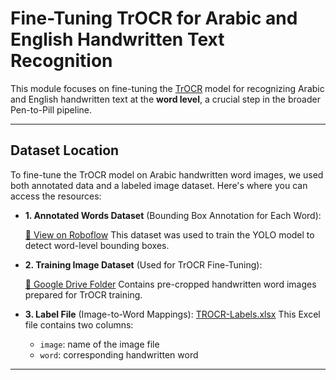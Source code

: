 # **Fine-Tuning TrOCR for Arabic and English Handwritten Text Recognition**

This module focuses on fine-tuning the [TrOCR](https://huggingface.co/microsoft/trocr-base-handwritten) model for recognizing Arabic and English handwritten text at the **word level**, a crucial step in the broader Pen-to-Pill pipeline.

---

## Dataset Location

To fine-tune the TrOCR model on Arabic handwritten word images, we used both annotated data and a labeled image dataset. Here's where you can access the resources:

* **1. Annotated Words Dataset** (Bounding Box Annotation for Each Word):
  
  [🔗 View on Roboflow](https://universe.roboflow.com/handwritten-annotation/word-annotation)
  This dataset was used to train the YOLO model to detect word-level bounding boxes.

* **2. Training Image Dataset** (Used for TrOCR Fine-Tuning):
  
  [🔗 Google Drive Folder](https://drive.google.com/drive/folders/16UwlqoQHIbKbaId0BsbIIF1qUIP8hVNK?usp=sharing)
  Contains pre-cropped handwritten word images prepared for TrOCR training.

* **3. Label File** (Image-to-Word Mappings):
  [TROCR-Labels.xlsx](https://github.com/HabibaYossre/Pen-To-Pill/blob/main/AI-Models/Fine%20Tune%20TrOCR/Model%20Fine-tuning/TROCR-Labels.xlsx)
  This Excel file contains two columns:

  * `image`: name of the image file
  * `word`: corresponding handwritten word

---

